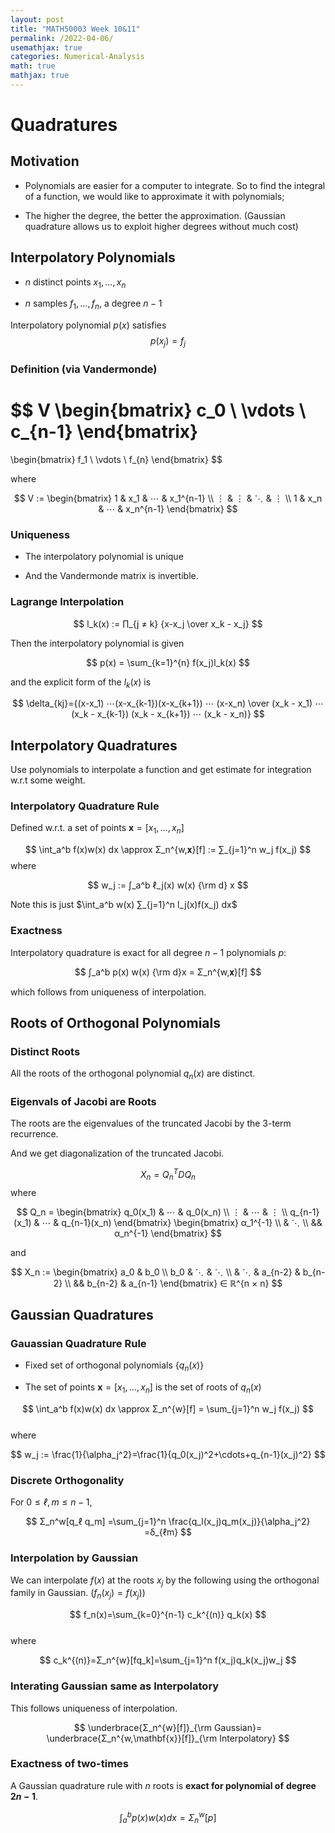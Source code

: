 ```yaml
---
layout: post
title: "MATH50003 Week 10&11"
permalink: /2022-04-06/
usemathjax: true
categories: Numerical-Analysis
math: true
mathjax: true
---   
```


# **Quadratures**  

## **Motivation**  

- Polynomials are easier for a computer to integrate. So to find the integral of a function, we would like to approximate it with polynomials; 
  
- The higher the degree, the better the approximation.  (Gaussian quadrature allows us to exploit higher degrees without much cost)  


## **Interpolatory Polynomials**   

- $n$ distinct points $x_1,…,x_n$ 
  
- $n$ samples $f_1,…,f_n$, a degree $n-1$  

Interpolatory polynomial $p(x)$ satisfies
$$
p(x_j) = f_j
$$  

### **Definition** (via Vandermonde)  

$$
V \begin{bmatrix}
    c_0 \\
    \vdots \\
    c_{n-1}
\end{bmatrix} 
=
\begin{bmatrix}
    f_1 \\
    \vdots \\
    f_{n}
\end{bmatrix}
$$

where   

$$
V := \begin{bmatrix} 1 & x_1 & ⋯ & x_1^{n-1} \\
                    ⋮ & ⋮ & ⋱ & ⋮ \\
                    1 & x_n & ⋯ & x_n^{n-1}
                    \end{bmatrix}
$$  


### **Uniqueness**   

- The interpolatory polynomial is unique 

- And the Vandermonde matrix is invertible.  


### **Lagrange Interpolation**   

$$
l_k(x) := ∏_{j ≠ k} {x-x_j \over x_k - x_j}
$$  

Then the interpolatory polynomial is given   

$$
p(x) = \sum_{k=1}^{n} f(x_j)l_k(x)
$$  

and the explicit form of the $l_k(x)$ is   

$$
 \delta_{kj}={(x-x_1) ⋯(x-x_{k-1})(x-x_{k+1}) ⋯ (x-x_n) \over (x_k - x_1) ⋯ (x_k - x_{k-1}) (x_k - x_{k+1}) ⋯ (x_k - x_n)}
$$  


## **Interpolatory Quadratures**  

Use polynomials to interpolate a function and get estimate for integration w.r.t some weight.  


### **Interpolatory  Quadrature Rule**  

Defined w.r.t. a set of points $\mathbf{x}=[x_1,...,x_n]$

$$
\int_a^b f(x)w(x) dx \approx Σ_n^{w,𝐱}[f] := ∑_{j=1}^n w_j f(x_j)
$$
where  

$$
w_j := ∫_a^b ℓ_j(x) w(x) {\rm d} x
$$  


Note this is just $\int_a^b w(x) ∑_{j=1}^n l_j(x)f(x_j) dx$

### **Exactness**  

Interpolatory quadrature is exact for all degree $n-1$ polynomials $p$:  

$$
∫_a^b p(x) w(x) {\rm d}x = Σ_n^{w,𝐱}[f]
$$   

which follows from uniqueness of interpolation.   

## **Roots of Orthogonal Polynomials**  

### **Distinct Roots**  

All the roots of the orthogonal polynomial $q_n(x)$ are distinct.  

### **Eigenvals of Jacobi are Roots**   

The roots are the eigenvalues of the truncated Jacobi by the 3-term recurrence.   

And we get diagonalization of the truncated Jacobi.  

$$
X_n = Q_n^T D Q_n
$$
where  

$$
Q_n = \begin{bmatrix}
q_0(x_1) & ⋯ & q_0(x_n) \\
⋮  & ⋯ & ⋮  \\
q_{n-1}(x_1) & ⋯ & q_{n-1}(x_n)
\end{bmatrix} \begin{bmatrix} α_1^{-1} \\ & ⋱ \\ && α_n^{-1} \end{bmatrix}
$$   

and   

$$
X_n := \begin{bmatrix} a_0 & b_0 \\
                         b_0 & ⋱ & ⋱ \\
                         & ⋱ & a_{n-2} & b_{n-2} \\
                         && b_{n-2} & a_{n-1} \end{bmatrix} ∈ ℝ^{n × n}
$$  


## **Gaussian Quadratures**  

### **Gauassian Quadrature Rule**  

- Fixed set of orthogonal polynomials $\{q_n(x)\}$  

- The set of points $\mathbf{x}=[x_1,...,x_n]$ is the set of roots of $q_n(x)$  

$$
\int_a^b f(x)w(x) dx \approx Σ_n^{w}[f] = \sum_{j=1}^n w_j f(x_j)
$$  
where  

$$
w_j := \frac{1}{\alpha_j^2}=\frac{1}{q_0(x_j)^2+\cdots+q_{n-1}(x_j)^2}
$$  


### **Discrete Orthogonality**   

For $0 ≤ ℓ,m ≤ n-1$,  

$$
Σ_n^w[q_ℓ q_m] =\sum_{j=1}^n \frac{q_l(x_j)q_m(x_j)}{\alpha_j^2} =δ_{ℓm}
$$  


### **Interpolation by Gaussian**  
We can interpolate $f(x)$ at the roots $x_j$ by the following using the orthogonal family in Gaussian. ($f_n(x_j)=f(x_j)$)  

$$
f_n(x)=\sum_{k=0}^{n-1} c_k^{(n)} q_k(x)
$$  
where   

$$
c_k^{(n)}=Σ_n^{w}[fq_k]=\sum_{j=1}^n f(x_j)q_k(x_j)w_j
$$   

### **Interating Gaussian same as Interpolatory**  

This follows uniqueness of interpolation.  

$$
\underbrace{Σ_n^{w}[f]}_{\rm Gaussian}= \underbrace{Σ_n^{w,\mathbf{x}}[f]}_{\rm Interpolatory}
$$  

### **Exactness of two-times**  

A Gaussian quadrature rule with $n$ roots is **exact for polynomial of** **degree $2n-1$**.   

$$
\int_a^b p(x)w(x) dx = Σ_n^{w}[p]
$$



